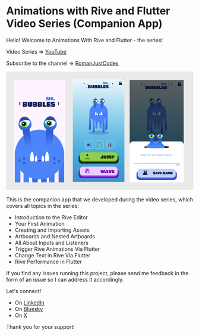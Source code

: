 # Animations with Rive and Flutter Video Series (Companion App)

Hello! Welcome to Animations With Rive and Flutter - the series!

Video Series => [YouTube](https://www.youtube.com/playlist?list=PL8NTBhIXP2gERbpgjibkJwHBfCPi7GOAs)

Subscribe to the channel => [RomanJustCodes](https://www.youtube.com/@romanjustcodes)

![App Image](rive_app.png)

This is the companion app that we developed during the video series, which covers all topics in the series:

- Introduction to the Rive Editor
- Your First Animation
- Creating and Importing Assets
- Artboards and Nested Artboards
- All About Inputs and Listeners
- Trigger Rive Animations Via Flutter
- Change Text in Rive Via Flutter
- Rive Performance in Flutter

If you find any issues running this project, please send me feedback in the form of an issue so I can address it accordingly.

Let's connect!
- On [LinkedIn](https://www.linkedin.com/in/roman-jaquez-8941a424/)
- On [Bluesky](https://bsky.app/profile/romanjaquez.bsky.social)
- On [X](https://x.com/drcoderz)

Thank  you for your support!